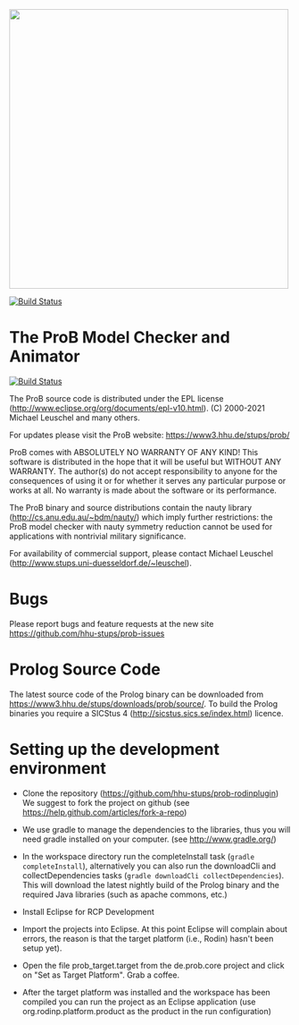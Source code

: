 <img src="https://github.com/hhu-stups/prob-rodinplugin/raw/develop/logo.png" width="500" align="center">

[![Build Status](https://travis-ci.org/hhu-stups/prob-rodinplugin.svg?branch=develop)](https://travis-ci.org/hhu-stups/prob-rodinplugin)

# The ProB Model Checker and Animator

[![Build Status](https://travis-ci.org/hhu-stups/prob-rodinplugin.svg?branch=develop)](https://travis-ci.org/hhu-stups/prob-rodinplugin)

The ProB source code is distributed under the EPL license (http://www.eclipse.org/org/documents/epl-v10.html).
(C) 2000-2021 Michael Leuschel and many others.

For updates please visit the ProB website: https://www3.hhu.de/stups/prob/

ProB comes with ABSOLUTELY NO WARRANTY OF ANY KIND! This software is distributed in the hope that it will be useful but WITHOUT ANY WARRANTY. The author(s) do not accept responsibility to anyone for the consequences of using it or for whether it serves any particular purpose or works at all. No warranty is made about the software or its performance.

The ProB binary and source distributions contain the nauty library (http://cs.anu.edu.au/~bdm/nauty/) which imply further restrictions: the ProB model checker with nauty symmetry reduction cannot be used for applications with nontrivial military significance.

For availability of commercial support, please contact Michael Leuschel (http://www.stups.uni-duesseldorf.de/~leuschel).

# Bugs
Please report bugs and feature requests at the new site https://github.com/hhu-stups/prob-issues

# Prolog Source Code
The latest source code of the Prolog binary can be downloaded from https://www3.hhu.de/stups/downloads/prob/source/.
To build the Prolog binaries you require a SICStus 4 (http://sicstus.sics.se/index.html) licence.


# Setting up the development environment

- Clone the repository (https://github.com/hhu-stups/prob-rodinplugin)
  We suggest to fork the project on github (see https://help.github.com/articles/fork-a-repo)

- We use gradle to manage the dependencies to the libraries, thus you will need gradle installed on your computer.
  (see http://www.gradle.org/)

- In the workspace directory run the completeInstall task (```gradle completeInstall```), alternatively you can also run the downloadCli and collectDependencies tasks (```gradle downloadCli collectDependencies```). This will download the latest nightly build of the Prolog binary and the required Java libraries (such as apache commons, etc.)

- Install Eclipse for RCP Development

- Import the projects into Eclipse. At this point Eclipse will complain about errors, the reason is that the target platform (i.e., Rodin) hasn't been setup yet).

- Open the file prob_target.target from the de.prob.core project and click on "Set as Target Platform". Grab a coffee.

- After the target platform was installed and the workspace has been compiled you can run the project as an Eclipse application (use org.rodinp.platform.product as the product in the run configuration)
